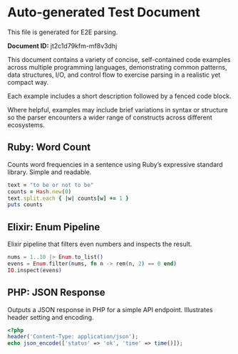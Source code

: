 # Auto-generated Test Document

This file is generated for E2E parsing.

**Document ID:** jt2c1d79kfm-mf8v3dhj

This document contains a variety of concise, self-contained code examples across multiple programming languages, demonstrating common patterns, data structures, I/O, and control flow to exercise parsing in a realistic yet compact way.

Each example includes a short description followed by a fenced code block.

Where helpful, examples may include brief variations in syntax or structure so the parser encounters a wider range of constructs across different ecosystems.

## Ruby: Word Count

Counts word frequencies in a sentence using Ruby’s expressive standard library. Simple and readable.

```ruby
text = "to be or not to be"
counts = Hash.new(0)
text.split.each { |w| counts[w] += 1 }
puts counts
```


## Elixir: Enum Pipeline

Elixir pipeline that filters even numbers and inspects the result.

```elixir
nums = 1..10 |> Enum.to_list()
evens = Enum.filter(nums, fn n -> rem(n, 2) == 0 end)
IO.inspect(evens)
```


## PHP: JSON Response

Outputs a JSON response in PHP for a simple API endpoint. Illustrates header setting and encoding.

```php
<?php
header('Content-Type: application/json');
echo json_encode(['status' => 'ok', 'time' => time()]);
```


